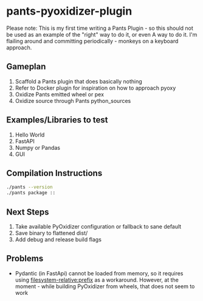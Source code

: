 # pants-pyoxidizer-plugin

Please note: This is my first time writing a Pants Plugin - so this should not be used as an example of the "right" way to do it, or even A way to do it. I'm flailing around and committing periodically - monkeys on a keyboard approach.

## Gameplan

1. Scaffold a Pants plugin that does basically nothing
2. Refer to Docker plugin for inspiration on how to approach pyoxy
3. Oxidize Pants emitted wheel or pex
4. Oxidize source through Pants python_sources

## Examples/Libraries to test

1. Hello World 
2. FastAPI 
3. Numpy or Pandas
4. GUI

## Compilation Instructions

```bash
./pants --version
./pants package ::
```

## Next Steps

1. Take available PyOxidizer configuration or fallback to sane default
2. Save binary to flattened dist/
3. Add debug and release build flags

## Problems

- Pydantic (in FastApi) cannot be loaded from memory, so it requires using [filesystem-relative:prefix](https://github.com/indygreg/PyOxidizer/issues/438) as a workaround. However, at the moment - while building PyOxidizer from wheels, that does not seem to work
